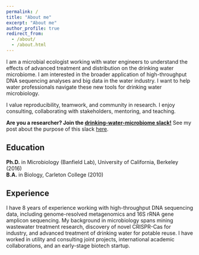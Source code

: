 ```yaml
---
permalink: /
title: "About me"
excerpt: "About me"
author_profile: true
redirect_from: 
  - /about/
  - /about.html
---
```

I am a microbial ecologist working with water engineers to understand the effects of advanced treatment and distribution on the drinking water microbiome.  I am interested in the broader application of high-throughput DNA sequencing analyses and big data in the water industry.  I want to help water professionals navigate these new tools for drinking water microbiology.  

I value reproducibility, teamwork, and community in research. I enjoy consulting, collaborating with stakeholders, mentoring, and teaching.

**Are you a researcher? Join the [drinking-water-microbiome slack!](https://join.slack.com/t/drinkingwater-5jh2218/shared_invite/enQtOTQ2OTM3NTQ3Mzc5LTc3ZmRlZDQ0YzhiNGYzZjBiNjI4OTQ0Y2FlOTJmNTAyN2RhY2YyZmFiMzlkY2UyNjJhNzgxMzIyNzk2Yzc3NmQ)** See my post about the purpose of this slack [here](/blog/2020-01-19-slack-for-drinking-water-microbiome).

Education
------
**Ph.D.** in Microbiology (Banfield Lab), University of California, Berkeley (2016)  
**B.A.** in Biology, Carleton College (2010)

Experience
------
I have 8 years of experience working with high-throughput DNA sequencing data, including genome-resolved metagenomics and 16S rRNA gene amplicon sequencing.  My background in microbiology spans mining wastewater treatment research, discovery of novel CRISPR-Cas for industry, and advanced treatment of drinking water for potable reuse.  I have worked in utility and consulting joint projects, international academic collaborations, and an early-stage biotech startup.
